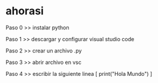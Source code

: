 # ahorasi

Paso 0 >> instalar python

Paso 1 >> descargar y configurar visual studio code

Paso 2 >> crear un archivo .py

Paso 3 >> abrir archivo en vsc

Paso 4 >> escribir la siguiente linea [ print("Hola Mundo") ]

